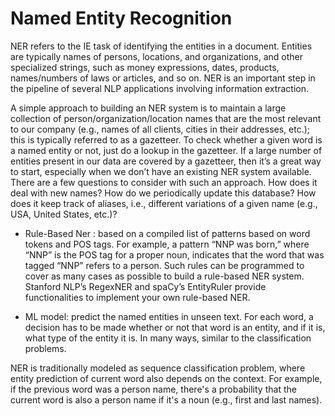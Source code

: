 # Named Entity Recognition

NER refers to the IE task of identifying the entities in a document. Entities are typically names of persons, locations, and organizations, and other specialized strings, such as money expressions, dates, products, names/numbers of laws or articles, and so on. NER is an important step in the pipeline of several NLP applications involving information extraction.

A simple approach to building an NER system is to maintain a large collection of person/organization/location names that are the most relevant to our company (e.g., names of all clients, cities in their addresses, etc.); this is typically referred to as a gazetteer. To check whether a given word is a named entity or not, just do a lookup in the gazetteer. If a large number of entities present in our data are covered by a gazetteer, then it’s a great way to start, especially when we don’t have an existing NER system available. There are a few questions to consider with such an approach. How does it deal with new names? How do we periodically update this database? How does it keep track of aliases, i.e., different variations of a given name (e.g., USA, United
States, etc.)?


- Rule-Based Ner : based on a compiled list of patterns based on word tokens and POS tags. For example, a pattern “NNP was born,” where “NNP” is the POS tag for a proper noun, indicates that the word that was tagged “NNP” refers to a person. Such rules can be programmed to cover as many cases as possible to build a rule-based NER system. Stanford NLP’s RegexNER  and spaCy’s EntityRuler provide functionalities to implement your own rule-based NER.

- ML model: predict the named entities in unseen text. For each word, a decision has to be made whether or not that word is an entity, and if it is, what type of the entity it is. In many ways, similar to the classification problems.


NER is traditionally modeled as sequence classification problem, where entity prediction of current word also depends on the context. For example, if the previous word was a person name, there's a probability that the current word is also a person name if it's a noun (e.g., first and last names).